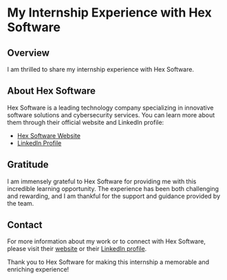 # My Internship Experience with Hex Software

## Overview

I am thrilled to share my internship experience with Hex Software.
## About Hex Software

Hex Software is a leading technology company specializing in innovative software solutions and cybersecurity services. You can learn more about them through their official website and LinkedIn profile:

- [Hex Software Website](https://hexsoftwares.tech/)
- [LinkedIn Profile](https://www.linkedin.com/company/hex-softwares/)

## Gratitude

I am immensely grateful to Hex Software for providing me with this incredible learning opportunity. The experience has been both challenging and rewarding, and I am thankful for the support and guidance provided by the team.

## Contact

For more information about my work or to connect with Hex Software, please visit their [website](https://hexsoftwares.tech/) or their [LinkedIn profile](https://www.linkedin.com/company/hex-softwares/).

Thank you to Hex Software for making this internship a memorable and enriching experience!
